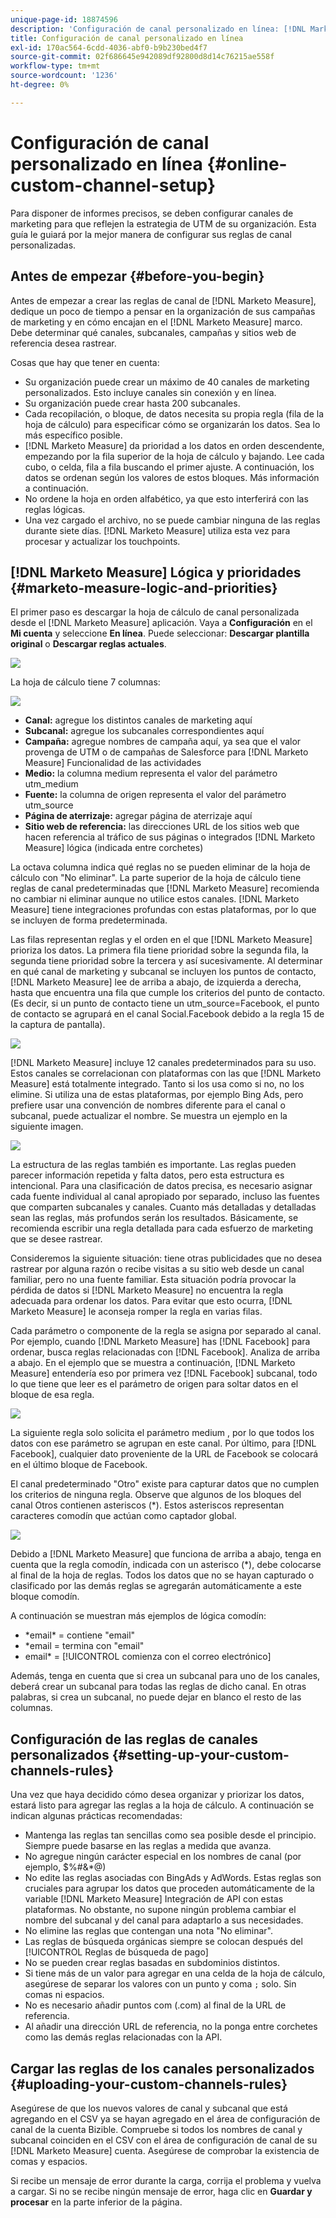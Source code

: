 ```yaml
---
unique-page-id: 18874596
description: 'Configuración de canal personalizado en línea: [!DNL Marketo Measure] - Documentación del producto'
title: Configuración de canal personalizado en línea
exl-id: 170ac564-6cdd-4036-abf0-b9b230bed4f7
source-git-commit: 02f686645e942089df92800d8d14c76215ae558f
workflow-type: tm+mt
source-wordcount: '1236'
ht-degree: 0%

---
```


# Configuración de canal personalizado en línea {#online-custom-channel-setup}

Para disponer de informes precisos, se deben configurar canales de marketing para que reflejen la estrategia de UTM de su organización. Esta guía le guiará por la mejor manera de configurar sus reglas de canal personalizadas.

## Antes de empezar {#before-you-begin}

Antes de empezar a crear las reglas de canal de [!DNL Marketo Measure], dedique un poco de tiempo a pensar en la organización de sus campañas de marketing y en cómo encajan en el [!DNL Marketo Measure] marco. Debe determinar qué canales, subcanales, campañas y sitios web de referencia desea rastrear.

Cosas que hay que tener en cuenta:

* Su organización puede crear un máximo de 40 canales de marketing personalizados. Esto incluye canales sin conexión y en línea.
* Su organización puede crear hasta 200 subcanales.
* Cada recopilación, o bloque, de datos necesita su propia regla (fila de la hoja de cálculo) para especificar cómo se organizarán los datos. Sea lo más específico posible.
* [!DNL Marketo Measure] da prioridad a los datos en orden descendente, empezando por la fila superior de la hoja de cálculo y bajando. Lee cada cubo, o celda, fila a fila buscando el primer ajuste. A continuación, los datos se ordenan según los valores de estos bloques. Más información a continuación.
* No ordene la hoja en orden alfabético, ya que esto interferirá con las reglas lógicas.
* Una vez cargado el archivo, no se puede cambiar ninguna de las reglas durante siete días. [!DNL Marketo Measure] utiliza esta vez para procesar y actualizar los touchpoints.

## [!DNL Marketo Measure] Lógica y prioridades {#marketo-measure-logic-and-priorities}

El primer paso es descargar la hoja de cálculo de canal personalizada desde el [!DNL Marketo Measure] aplicación. Vaya a **Configuración** en el **Mi cuenta** y seleccione **En línea**. Puede seleccionar: **Descargar plantilla original** o **Descargar reglas actuales**.

![](assets/1.png)

La hoja de cálculo tiene 7 columnas:

![](assets/2.png)

* **Canal:** agregue los distintos canales de marketing aquí
* **Subcanal:** agregue los subcanales correspondientes aquí
* **Campaña:** agregue nombres de campaña aquí, ya sea que el valor provenga de UTM o de campañas de Salesforce para [!DNL Marketo Measure] Funcionalidad de las actividades
* **Medio:** la columna medium representa el valor del parámetro utm_medium
* **Fuente:** la columna de origen representa el valor del parámetro utm_source
* **Página de aterrizaje:** agregar página de aterrizaje aquí
* **Sitio web de referencia:** las direcciones URL de los sitios web que hacen referencia al tráfico de sus páginas o integrados [!DNL Marketo Measure] lógica (indicada entre corchetes)

La octava columna indica qué reglas no se pueden eliminar de la hoja de cálculo con &quot;No eliminar&quot;. La parte superior de la hoja de cálculo tiene reglas de canal predeterminadas que [!DNL Marketo Measure] recomienda no cambiar ni eliminar aunque no utilice estos canales. [!DNL Marketo Measure] tiene integraciones profundas con estas plataformas, por lo que se incluyen de forma predeterminada.

Las filas representan reglas y el orden en el que [!DNL Marketo Measure] prioriza los datos. La primera fila tiene prioridad sobre la segunda fila, la segunda tiene prioridad sobre la tercera y así sucesivamente. Al determinar en qué canal de marketing y subcanal se incluyen los puntos de contacto, [!DNL Marketo Measure] lee de arriba a abajo, de izquierda a derecha, hasta que encuentra una fila que cumple los criterios del punto de contacto. (Es decir, si un punto de contacto tiene un utm_source=Facebook, el punto de contacto se agrupará en el canal Social.Facebook debido a la regla 15 de la captura de pantalla).

![](assets/3.png)

[!DNL Marketo Measure] incluye 12 canales predeterminados para su uso. Estos canales se correlacionan con plataformas con las que [!DNL Marketo Measure] está totalmente integrado. Tanto si los usa como si no, no los elimine. Si utiliza una de estas plataformas, por ejemplo Bing Ads, pero prefiere usar una convención de nombres diferente para el canal o subcanal, puede actualizar el nombre. Se muestra un ejemplo en la siguiente imagen.

![](assets/4.png)

La estructura de las reglas también es importante. Las reglas pueden parecer información repetida y falta datos, pero esta estructura es intencional. Para una clasificación de datos precisa, es necesario asignar cada fuente individual al canal apropiado por separado, incluso las fuentes que comparten subcanales y canales. Cuanto más detalladas y detalladas sean las reglas, más profundos serán los resultados. Básicamente, se recomienda escribir una regla detallada para cada esfuerzo de marketing que se desee rastrear.

Consideremos la siguiente situación: tiene otras publicidades que no desea rastrear por alguna razón o recibe visitas a su sitio web desde un canal familiar, pero no una fuente familiar. Esta situación podría provocar la pérdida de datos si [!DNL Marketo Measure] no encuentra la regla adecuada para ordenar los datos. Para evitar que esto ocurra, [!DNL Marketo Measure] le aconseja romper la regla en varias filas.

Cada parámetro o componente de la regla se asigna por separado al canal. Por ejemplo, cuando [!DNL Marketo Measure] has [!DNL Facebook] para ordenar, busca reglas relacionadas con [!DNL Facebook]. Analiza de arriba a abajo. En el ejemplo que se muestra a continuación, [!DNL Marketo Measure] entendería eso por primera vez [!DNL Facebook] subcanal, todo lo que tiene que leer es el parámetro de origen para soltar datos en el bloque de esa regla.

![](assets/5.png)

La siguiente regla solo solicita el parámetro medium , por lo que todos los datos con ese parámetro se agrupan en este canal. Por último, para [!DNL Facebook], cualquier dato proveniente de la URL de Facebook se colocará en el último bloque de Facebook.

El canal predeterminado &quot;Otro&quot; existe para capturar datos que no cumplen los criterios de ninguna regla. Observe que algunos de los bloques del canal Otros contienen asteriscos (&#42;). Estos asteriscos representan caracteres comodín que actúan como captador global.

![](assets/6.png)

Debido a [!DNL Marketo Measure] que funciona de arriba a abajo, tenga en cuenta que la regla comodín, indicada con un asterisco (&#42;), debe colocarse al final de la hoja de reglas. Todos los datos que no se hayan capturado o clasificado por las demás reglas se agregarán automáticamente a este bloque comodín.

A continuación se muestran más ejemplos de lógica comodín:

* &#42;email&#42; = contiene &quot;email&quot;
* &#42;email = termina con &quot;email&quot;
* email&#42; = [!UICONTROL comienza con el correo electrónico]

Además, tenga en cuenta que si crea un subcanal para uno de los canales, deberá crear un subcanal para todas las reglas de dicho canal. En otras palabras, si crea un subcanal, no puede dejar en blanco el resto de las columnas.

## Configuración de las reglas de canales personalizados {#setting-up-your-custom-channels-rules}

Una vez que haya decidido cómo desea organizar y priorizar los datos, estará listo para agregar las reglas a la hoja de cálculo. A continuación se indican algunas prácticas recomendadas:

* Mantenga las reglas tan sencillas como sea posible desde el principio. Siempre puede basarse en las reglas a medida que avanza.
* No agregue ningún carácter especial en los nombres de canal (por ejemplo, $%#&amp;&#42;@)
* No edite las reglas asociadas con BingAds y AdWords. Estas reglas son cruciales para agrupar los datos que proceden automáticamente de la variable [!DNL Marketo Measure] Integración de API con estas plataformas. No obstante, no supone ningún problema cambiar el nombre del subcanal y del canal para adaptarlo a sus necesidades.
* No elimine las reglas que contengan una nota &quot;No eliminar&quot;.
* Las reglas de búsqueda orgánicas siempre se colocan después del [!UICONTROL Reglas de búsqueda de pago]
* No se pueden crear reglas basadas en subdominios distintos.
* Si tiene más de un valor para agregar en una celda de la hoja de cálculo, asegúrese de separar los valores con un punto y coma `;` solo. Sin comas ni espacios.
* No es necesario añadir puntos com (.com) al final de la URL de referencia.
* Al añadir una dirección URL de referencia, no la ponga entre corchetes como las demás reglas relacionadas con la API.

## Cargar las reglas de los canales personalizados {#uploading-your-custom-channels-rules}

Asegúrese de que los nuevos valores de canal y subcanal que está agregando en el CSV ya se hayan agregado en el área de configuración de canal de la cuenta Bizible. Compruebe si todos los nombres de canal y subcanal coinciden en el CSV con el área de configuración de canal de su [!DNL Marketo Measure] cuenta. Asegúrese de comprobar la existencia de comas y espacios.

Si recibe un mensaje de error durante la carga, corrija el problema y vuelva a cargar. Si no se recibe ningún mensaje de error, haga clic en **Guardar y procesar** en la parte inferior de la página.
